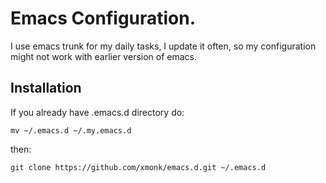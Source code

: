 # Emacs Configuration.

I use emacs trunk for my daily tasks, I update it often, so my configuration
might not work with earlier version of emacs.

## Installation

If you already have .emacs.d directory do:

	mv ~/.emacs.d ~/.my.emacs.d

then:

	git clone https://github.com/xmonk/emacs.d.git ~/.emacs.d
